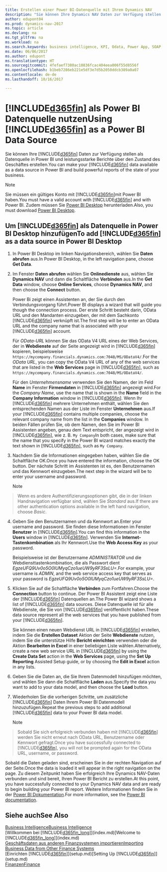 ```yaml
---
title: Erstellen einer Power BI-Datenquelle mit Ihrem Dynamics NAV
description: "Sie können Ihre Dynamics NAV Daten zur Verfügung stellen als Datenquelle in Power BI und leistungsstarke Berichte über den Zustand des Geschäftes erstellen."
author: edupont04
ms.prod: dynamics-nav-2017
ms.topic: article
ms.devlang: na
ms.tgt_pltfrm: na
ms.workload: na
ms.search.keywords: business intelligence, KPI, Odata, Power App, SOAP, analysis
ms.date: 06/06/2017
ms.author: edupont
ms.translationtype: HT
ms.sourcegitcommit: 4fefaef7380ac10836fcac404eea006f55d8556f
ms.openlocfilehash: b1beb7286eb221e5df3e7d5b2050ddcb389a0a07
ms.contentlocale: de-de
ms.lasthandoff: 10/16/2017

---
```

# <a name="using-included365finincludesd365finmdmd-as-a-power-bi-data-source"></a><span data-ttu-id="bb9d9-103">[!INCLUDE[d365fin](includes/d365fin_md.md)] als Power BI Datenquelle nutzen</span><span class="sxs-lookup"><span data-stu-id="bb9d9-103">Using [!INCLUDE[d365fin](includes/d365fin_md.md)] as a Power BI Data Source</span></span>
<span data-ttu-id="bb9d9-104">Sie können Ihre [!INCLUDE[d365fin](includes/d365fin_md.md)] Daten zur Verfügung stellen als Datenquelle in Power BI und leistungsstarke Berichte über den Zustand des Geschäftes erstellen.</span><span class="sxs-lookup"><span data-stu-id="bb9d9-104">You can make your [!INCLUDE[d365fin](includes/d365fin_md.md)] data available as a data source in Power BI and build powerful reports of the state of your business.</span></span>  

> [!NOTE]  
>   <span data-ttu-id="bb9d9-105">Sie müssen ein gültiges Konto mit  [!INCLUDE[d365fin](includes/d365fin_md.md)]mit Power BI haben.</span><span class="sxs-lookup"><span data-stu-id="bb9d9-105">You must have a valid account with [!INCLUDE[d365fin](includes/d365fin_md.md)] and with Power BI.</span></span> <span data-ttu-id="bb9d9-106">Zudem müssen Sie [Power BI Desktop](https://powerbi.microsoft.com/en-us/desktop/) herunterladen.</span><span class="sxs-lookup"><span data-stu-id="bb9d9-106">Also, you must download [Power BI Desktop](https://powerbi.microsoft.com/en-us/desktop/).</span></span>  

## <a name="to-add-included365finincludesd365finmdmd-as-a-data-source-in-power-bi-desktop"></a><span data-ttu-id="bb9d9-107">Um [!INCLUDE[d365fin](includes/d365fin_md.md)] als Datenquelle in Power BI Desktop hinzufügen</span><span class="sxs-lookup"><span data-stu-id="bb9d9-107">To add [!INCLUDE[d365fin](includes/d365fin_md.md)] as a data source in Power BI Desktop</span></span>
1. <span data-ttu-id="bb9d9-108">In Power BI Desktop im linken Navigationsbereich, wählen Sie **Daten abrufen** aus.</span><span class="sxs-lookup"><span data-stu-id="bb9d9-108">In Power BI Desktop, in the left navigation pane, choose **Get Data**.</span></span>
2. <span data-ttu-id="bb9d9-109">Im Fenster **Daten abrufen** wählen Sie **Onlinedienste** aus, wählen Sie **Dynamics NAV** und dann die Schaltfläche **Verbinden** aus.</span><span class="sxs-lookup"><span data-stu-id="bb9d9-109">In the **Get Data** window, choose **Online Services**, choose **Dynamics NAV**, and then choose the **Connect** button.</span></span>

   <span data-ttu-id="bb9d9-110">Power Bi zeigt einen Assistenten an, der Sie durch den Verbindungsvorgang führt.</span><span class="sxs-lookup"><span data-stu-id="bb9d9-110">Power BI displays a wizard that will guide you though the connection process.</span></span> <span data-ttu-id="bb9d9-111">Der erste Schritt besteht darin, OData URL und den Mandanten einzugeben, der mit dem Sachkonto [!INCLUDE[d365fin](includes/d365fin_md.md)] verknüpft ist.</span><span class="sxs-lookup"><span data-stu-id="bb9d9-111">The first step will be to enter an OData URL and the company name that is associated with your [!INCLUDE[d365fin](includes/d365fin_md.md)] account.</span></span>  

   <span data-ttu-id="bb9d9-112">Für *OData-URL* können Sie das OData V4 URL eines der Web Services, der in **Webdienste** auf der Seite angezeigt wird in [!INCLUDE[d365fin](includes/d365fin_md.md)] kopieren, beispielsweise `https://mycompany.financials.dynamics.com:7048/MS/ODataV4/`.</span><span class="sxs-lookup"><span data-stu-id="bb9d9-112">For the *OData URL*, you can copy the OData V4 URL of any of the web services that are listed in the **Web Services** page in [!INCLUDE[d365fin](includes/d365fin_md.md)], such as `https://mycompany.financials.dynamics.com:7048/MS/ODataV4/`.</span></span>  

   <span data-ttu-id="bb9d9-113">Für den *Unternehmensname* verwenden Sie den Namen, der im Feld **Name** im Fenster **Firmendaten** in [!INCLUDE[d365fin](includes/d365fin_md.md)] angezeigt wird.</span><span class="sxs-lookup"><span data-stu-id="bb9d9-113">For the *Company Name*, use the name that is shown in the **Name** field in the **Company Information** window in [!INCLUDE[d365fin](includes/d365fin_md.md)].</span></span> <span data-ttu-id="bb9d9-114">Wenn Ihr [!INCLUDE[d365fin](includes/d365fin_md.md)] mehrere Unternehmen enthält, wählen Sie den entsprechenden Namen aus der Liste im Fenster **Unternehmen** aus.</span><span class="sxs-lookup"><span data-stu-id="bb9d9-114">If your [!INCLUDE[d365fin](includes/d365fin_md.md)] contains multiple companies, choose the relevant company name from the list in the **Companies** window.</span></span> <span data-ttu-id="bb9d9-115">In beiden Fällen prüfen Sie, ob dem Namen, den Sie im Power BI Assistenten angeben, genau dem Text entspricht, der angezeigt wird in [!INCLUDE[d365fin](includes/d365fin_md.md)], wie z. B. `My Company`</span><span class="sxs-lookup"><span data-stu-id="bb9d9-115">In both cases, make sure that the name that you specify in the Power BI wizard matches exactly the text shown in [!INCLUDE[d365fin](includes/d365fin_md.md)], such as `My Company`.</span></span>
3. <span data-ttu-id="bb9d9-116">Nachdem Sie die Informationen eingegeben haben, wählen Sie die Schaltfläche OK.</span><span class="sxs-lookup"><span data-stu-id="bb9d9-116">Once you have entered the information, choose the OK button.</span></span> <span data-ttu-id="bb9d9-117">Der nächste Schritt im Assistenten ist es, den Benutzernamen und das Kennwort einzugeben.</span><span class="sxs-lookup"><span data-stu-id="bb9d9-117">The next step in the wizard will be to enter your username and password.</span></span>

   > [!NOTE]  
>    <span data-ttu-id="bb9d9-118">Wenn es andere Authentifizierungsoptionen gibt, die in der linken Handnavigation verfügbar sind, wählen Sie *Standard* aus.</span><span class="sxs-lookup"><span data-stu-id="bb9d9-118">If there are other authentication options available in the left hand navigation, choose *Basic*.</span></span>
4. <span data-ttu-id="bb9d9-119">Geben Sie den Benutzernamen und da Kennwort an.</span><span class="sxs-lookup"><span data-stu-id="bb9d9-119">Enter your username and password.</span></span> <span data-ttu-id="bb9d9-120">Sie finden diese Informationen im Fenster **Benutzer** in [!INCLUDE[d365fin](includes/d365fin_md.md)].</span><span class="sxs-lookup"><span data-stu-id="bb9d9-120">You can find this information in the **Users** window in [!INCLUDE[d365fin](includes/d365fin_md.md)].</span></span> <span data-ttu-id="bb9d9-121">Verwenden Sie **Internet-Tastenkombination** als Ihr Kennwort.</span><span class="sxs-lookup"><span data-stu-id="bb9d9-121">Use the **Web Access Key** as your password.</span></span>

   <span data-ttu-id="bb9d9-122">Beispielsweise ist der Benutzername *ADMINISTRATOR* und die Webdiensttastenkombination, die als Passwort dient *EgzeUFQ9Uv0o5O0lUMyqCzo1ueUW9yRF3SsLU=*.</span><span class="sxs-lookup"><span data-stu-id="bb9d9-122">For example, your username is *ADMIN*, and the web service access key that serves as your password is *EgzeUFQ9Uv0o5O0lUMyqCzo1ueUW9yRF3SsLU=*.</span></span>
5. <span data-ttu-id="bb9d9-123">Klicken Sie auf die Schaltfläche **Verbinden** zum Fortfahren.</span><span class="sxs-lookup"><span data-stu-id="bb9d9-123">Choose the **Connection** button to continue.</span></span> <span data-ttu-id="bb9d9-124">Der Power BI Assistent zeigt eine Liste der [!INCLUDE[d365fin](includes/d365fin_md.md)] Datenquellen an.</span><span class="sxs-lookup"><span data-stu-id="bb9d9-124">The Power BI wizard shows a list of [!INCLUDE[d365fin](includes/d365fin_md.md)] data sources.</span></span> <span data-ttu-id="bb9d9-125">Diese Datenquelle ist für alle Webdienste, die Sie von [!INCLUDE[d365fin](includes/d365fin_md.md)] veröffentlicht haben.</span><span class="sxs-lookup"><span data-stu-id="bb9d9-125">These data source represent all the web services that you have published from your [!INCLUDE[d365fin](includes/d365fin_md.md)].</span></span>

   <span data-ttu-id="bb9d9-126">Sie können einen neuen Webdienst URL in [!INCLUDE[d365fin](includes/d365fin_md.md)] erstellen, indem Sie die **Erstellen Dataset** Aktion der Seite **Webdienste** nutzen, indem Sie die unterstütze Hilfe **Bericht einrichten** verwenden oder die Aktion **Bearbeiten in Excel** in einer beliebigen Liste wählen.</span><span class="sxs-lookup"><span data-stu-id="bb9d9-126">Alternatively, create a new web service URL in [!INCLUDE[d365fin](includes/d365fin_md.md)] by using the **Create Data Set** action in the **Web Services** page, using the **Set Up Reporting** Assisted Setup guide, or by choosing the **Edit in Excel** action in any lists.</span></span>

6. <span data-ttu-id="bb9d9-127">Geben Sie die Daten an, die Sie Ihrem Datenmodell hinzufügen möchten, und wählen Sie dann die Schaltfläche **Laden** aus.</span><span class="sxs-lookup"><span data-stu-id="bb9d9-127">Specify the data you want to add to your data model, and then choose the **Load** button.</span></span>
7. <span data-ttu-id="bb9d9-128">Wiederholen Sie die vorherigen Schritte, um zusätzliche [!INCLUDE[d365fin](includes/d365fin_md.md)] Daten Ihrem Power BI Datenmodell hinzuzufügen.</span><span class="sxs-lookup"><span data-stu-id="bb9d9-128">Repeat the previous steps to add additional [!INCLUDE[d365fin](includes/d365fin_md.md)] data to your Power BI data model.</span></span>

   > [!NOTE]  
>    <span data-ttu-id="bb9d9-129">Sobald Sie sich erfolgreich verbunden haben mit [!INCLUDE[d365fin](includes/d365fin_md.md)] werden Sie nicht erneut nach OData URL, Benutzername oder Kennwort gefragt.</span><span class="sxs-lookup"><span data-stu-id="bb9d9-129">Once you have successfully connected to [!INCLUDE[d365fin](includes/d365fin_md.md)], you will not be prompted again for the OData URL, username, or password.</span></span>

<span data-ttu-id="bb9d9-130">Sobald die Daten geladen sind, erscheinen Sie in der rechten Navigation auf der Seite.</span><span class="sxs-lookup"><span data-stu-id="bb9d9-130">Once the data is loaded it will appear in the right navigation on the page.</span></span> <span data-ttu-id="bb9d9-131">Zu diesem Zeitpunkt haben Sie erfolgreich Ihre Dynamics NAV-Daten verbunden und sind bereit, Ihren Power BI Bericht zu erstellen.</span><span class="sxs-lookup"><span data-stu-id="bb9d9-131">At this point, you have successfully connected to your Dynamics NAV data and are ready to begin building your Power BI report.</span></span> <span data-ttu-id="bb9d9-132">Weitere Informationen finden Sie in der [Power BI Dokumentation](https://powerbi.microsoft.com/documentation/powerbi-landing-page/).</span><span class="sxs-lookup"><span data-stu-id="bb9d9-132">For more information, see the [Power BI documentation](https://powerbi.microsoft.com/documentation/powerbi-landing-page/).</span></span>

## <a name="see-also"></a><span data-ttu-id="bb9d9-133">Siehe auch</span><span class="sxs-lookup"><span data-stu-id="bb9d9-133">See Also</span></span>
[<span data-ttu-id="bb9d9-134">Business Intelligence</span><span class="sxs-lookup"><span data-stu-id="bb9d9-134">Business Intelligence</span></span>](bi.md)  
<span data-ttu-id="bb9d9-135">[Willkommen bei [!INCLUDE[d365fin_long](includes/d365fin_long_md.md)]](index.md)</span><span class="sxs-lookup"><span data-stu-id="bb9d9-135">[Welcome to [!INCLUDE[d365fin_long](includes/d365fin_long_md.md)]](index.md)</span></span>  
[<span data-ttu-id="bb9d9-136">Geschäftsdaten aus anderen Finanzsystemen importieren</span><span class="sxs-lookup"><span data-stu-id="bb9d9-136">Importing Business Data from Other Finance Systems</span></span>](upload-data.md)  
<span data-ttu-id="bb9d9-137">[Einrichten [!INCLUDE[d365fin](includes/d365fin_md.md)]](setup.md)</span><span class="sxs-lookup"><span data-stu-id="bb9d9-137">[Setting Up [!INCLUDE[d365fin](includes/d365fin_md.md)]](setup.md)</span></span>  
[<span data-ttu-id="bb9d9-138">Finanzen</span><span class="sxs-lookup"><span data-stu-id="bb9d9-138">Finance</span></span>](finance.md)  

